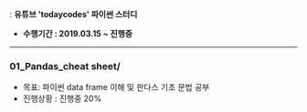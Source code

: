 : **유튜브 'todaycodes' 파이썬 스터디** <br>
* **수행기간 : 2019.03.15 ~ 진행중**

---


### 01_Pandas_cheat sheet/ <br>
  - 목표: 파이썬 data frame 이해 및 판다스 기초 문법 공부
  - 진행상황 : 진행중 20%



